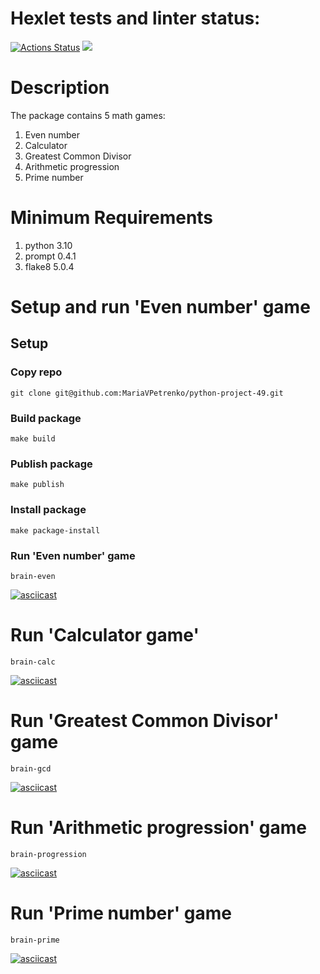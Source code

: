 # Hexlet tests and linter status:
[![Actions Status](https://github.com/MariaVPetrenko/python-project-49/workflows/hexlet-check/badge.svg)](https://github.com/MariaVPetrenko/python-project-49/actions)
<a href="https://codeclimate.com/github/MariaVPetrenko/python-project-49/maintainability"><img src="https://api.codeclimate.com/v1/badges/b521006fd923755e8202/maintainability" /></a>
# Description
The package contains 5 math games:
1. Even number
2. Calculator
3. Greatest Common Divisor
4. Arithmetic progression
5. Prime number
# Minimum Requirements
1. python 3.10
2. prompt 0.4.1
3. flake8 5.0.4
# Setup and run 'Even number' game
## Setup
### Copy repo
 `git clone git@github.com:MariaVPetrenko/python-project-49.git`
 ### Build package
 `make build`
 ### Publish package
 `make publish`
 ### Install package
 `make package-install`
 ### Run 'Even number' game
 `brain-even`

[![asciicast](https://asciinema.org/a/603255.svg)](https://asciinema.org/a/603255)
# Run 'Calculator game'
`brain-calc`

[![asciicast](https://asciinema.org/a/603079.svg)](https://asciinema.org/a/603079)
# Run 'Greatest Common Divisor' game
`brain-gcd`

[![asciicast](https://asciinema.org/a/603080.svg)](https://asciinema.org/a/603080)
# Run 'Arithmetic progression' game
`brain-progression`

[![asciicast](https://asciinema.org/a/603083.svg)](https://asciinema.org/a/603083)
# Run 'Prime number' game
`brain-prime`

[![asciicast](https://asciinema.org/a/601789.svg)](https://asciinema.org/a/601789)
